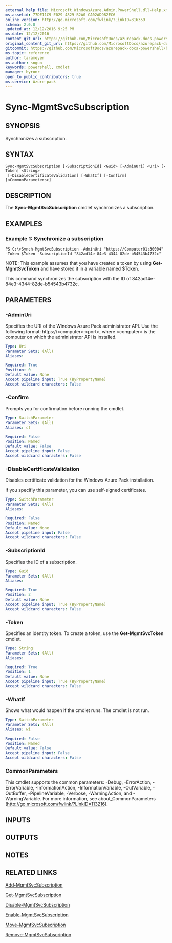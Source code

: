 ```yaml
---
external help file: Microsoft.WindowsAzure.Admin.PowerShell.dll-Help.xml
ms.assetid: 77DE11C9-E029-4829-B2A0-CA02AD982EC6
online version: http://go.microsoft.com/fwlink/?LinkID=316359
schema: 2.0.0
updated_at: 12/12/2016 9:25 PM
ms.date: 12/12/2016
content_git_url: https://github.com/MicrosoftDocs/azurepack-docs-powershell/blob/master/AzurePack-cmdlets/Administration/v1.0/Sync-MgmtSvcSubscription.md
original_content_git_url: https://github.com/MicrosoftDocs/azurepack-docs-powershell/blob/master/AzurePack-cmdlets/Administration/v1.0/Sync-MgmtSvcSubscription.md
gitcommit: https://github.com/MicrosoftDocs/azurepack-docs-powershell/blob/b83cde31c8e8df3140400b62cc6698cfc8f37a47/AzurePack-cmdlets/Administration/v1.0/Sync-MgmtSvcSubscription.md
ms.topic: reference
author: tarameyer
ms.author: sngun
keywords: powershell, cmdlet
manager: byronr
open_to_public_contributors: true
ms.service: Azure-pack
---
```


# Sync-MgmtSvcSubscription

## SYNOPSIS
Synchronizes a subscription.

## SYNTAX

```
Sync-MgmtSvcSubscription [-SubscriptionId] <Guid> [-AdminUri] <Uri> [-Token] <String>
 [-DisableCertificateValidation] [-WhatIf] [-Confirm] [<CommonParameters>]
```

## DESCRIPTION
The **Sync-MgmtSvcSubscription** cmdlet synchronizes a subscription.

## EXAMPLES

### Example 1: Synchronize a subscription
```
PS C:\>Synch-MgmtSvcSubscription -AdminUri "https://Computer01:30004" -Token $Token -SubscriptionId "842ad14e-84e3-4344-82de-b54543b4732c"
```

NOTE: This example assumes that you have created a token by using **Get-MgmtSvcToken** and have stored it in a variable named $Token.

This command synchronizes the subscription with the ID of 842ad14e-84e3-4344-82de-b54543b4732c.

## PARAMETERS

### -AdminUri
Specifies the URI of the Windows Azure Pack administrator API.
Use the following format: https://\<computer\>:\<port\>, where \<computer\> is the computer on which the administrator API is installed.

```yaml
Type: Uri
Parameter Sets: (All)
Aliases: 

Required: True
Position: 0
Default value: None
Accept pipeline input: True (ByPropertyName)
Accept wildcard characters: False
```

### -Confirm
Prompts you for confirmation before running the cmdlet.

```yaml
Type: SwitchParameter
Parameter Sets: (All)
Aliases: cf

Required: False
Position: Named
Default value: False
Accept pipeline input: False
Accept wildcard characters: False
```

### -DisableCertificateValidation
Disables certificate validation for the Windows Azure Pack installation.

If you specifiy this parameter, you can use self-signed certificates.

```yaml
Type: SwitchParameter
Parameter Sets: (All)
Aliases: 

Required: False
Position: Named
Default value: None
Accept pipeline input: False
Accept wildcard characters: False
```

### -SubscriptionId
Specifies the ID of a subscription.

```yaml
Type: Guid
Parameter Sets: (All)
Aliases: 

Required: True
Position: 2
Default value: None
Accept pipeline input: True (ByPropertyName)
Accept wildcard characters: False
```

### -Token
Specifies an identity token.
To create a token, use the **Get-MgmtSvcToken** cmdlet.

```yaml
Type: String
Parameter Sets: (All)
Aliases: 

Required: True
Position: 1
Default value: None
Accept pipeline input: True (ByPropertyName)
Accept wildcard characters: False
```

### -WhatIf
Shows what would happen if the cmdlet runs.
The cmdlet is not run.

```yaml
Type: SwitchParameter
Parameter Sets: (All)
Aliases: wi

Required: False
Position: Named
Default value: False
Accept pipeline input: False
Accept wildcard characters: False
```

### CommonParameters
This cmdlet supports the common parameters: -Debug, -ErrorAction, -ErrorVariable, -InformationAction, -InformationVariable, -OutVariable, -OutBuffer, -PipelineVariable, -Verbose, -WarningAction, and -WarningVariable. For more information, see about_CommonParameters (http://go.microsoft.com/fwlink/?LinkID=113216).

## INPUTS

## OUTPUTS

## NOTES

## RELATED LINKS

[Add-MgmtSvcSubscription](xref:Administration/v1.0/Add-MgmtSvcSubscription.md)

[Get-MgmtSvcSubscription](xref:Administration/v1.0/Get-MgmtSvcSubscription.md)

[Disable-MgmtSvcSubscription](xref:Administration/v1.0/Disable-MgmtSvcSubscription.md)

[Enable-MgmtSvcSubscription](xref:Administration/v1.0/Enable-MgmtSvcSubscription.md)

[Move-MgmtSvcSubscription](xref:Administration/v1.0/Move-MgmtSvcSubscription.md)

[Remove-MgmtSvcSubscription](xref:Administration/v1.0/Remove-MgmtSvcSubscription.md)


